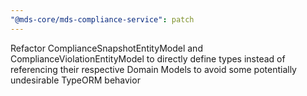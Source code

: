 ```yaml
---
"@mds-core/mds-compliance-service": patch
---
```


Refactor ComplianceSnapshotEntityModel and ComplianceViolationEntityModel to directly define types instead of referencing their respective Domain Models to avoid some potentially undesirable TypeORM behavior
